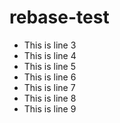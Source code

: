 # rebase-test

* This is line 3
* This is line 4
* This is line 5
* This is line 6
* This is line 7
* This is line 8
* This is line 9
